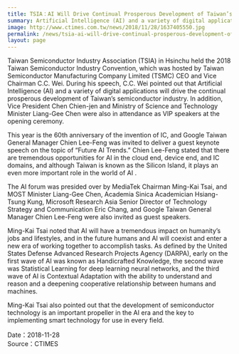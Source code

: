 ```yaml
---
title: TSIA：AI Will Drive Continual Prosperous Development of Taiwan’s IC Industry
summary: Artificial Intelligence (AI) and a variety of digital applications will drive the continual prosperous development of Taiwan’s semiconductor industry.
image: http://www.ctimes.com.tw/news/2018/11/28/1637405550.jpg
permalink: /news/tsia-ai-will-drive-continual-prosperous-development-of-taiwans-ic-industry/
layout: page
---
```

Taiwan Semiconductor Industry Association (TSIA) in Hsinchu held the 2018 Taiwan Semiconductor Industry Convention, which was hosted by Taiwan Semiconductor Manufacturing Company Limited (TSMC) CEO and Vice Chairman C.C. Wei. During his speech, C.C. Wei pointed out that Artificial Intelligence (AI) and a variety of digital applications will drive the continual prosperous development of Taiwan’s semiconductor industry. In addition, Vice President Chen Chien-jen and Ministry of Science and Technology Minister Liang-Gee Chen were also in attendance as VIP speakers at the opening ceremony.

This year is the 60th anniversary of the invention of IC, and Google Taiwan General Manager Chien Lee-Feng was invited to deliver a guest keynote speech on the topic of “Future AI Trends.” Chien Lee-Feng stated that there are tremendous opportunities for AI in the cloud end, device end, and IC domains, and although Taiwan is known as the Silicon Island, it plays an even more important role in the world of AI .

The AI forum was presided over by MediaTek Chairman Ming-Kai Tsai, and MOST Minister Liang-Gee Chen, Academia Sinica Academician Hsiang-Tsung Kung, Microsoft Research Asia Senior Director of Technology Strategy and Communication Eric Chang, and Google Taiwan General Manager Chien Lee-Feng were also invited as guest speakers.

Ming-Kai Tsai noted that AI will have a tremendous impact on humanity’s jobs and lifestyles, and in the future humans and AI will coexist and enter a new era of working together to accomplish tasks. As defined by the United States Defense Advanced Research Projects Agency (DARPA), early on the first wave of AI was known as Handicrafted Knowledge, the second wave was Statistical Learning for deep learning neural networks, and the third wave of AI is Contextual Adaptation with the ability to understand and reason and a deepening cooperative relationship between humans and machines.

Ming-Kai Tsai also pointed out that the development of semiconductor technology is an important propeller in the AI era and the key to implementing smart technology for use in every field.

Date：2018-11-28
<br/>
Source：CTIMES
